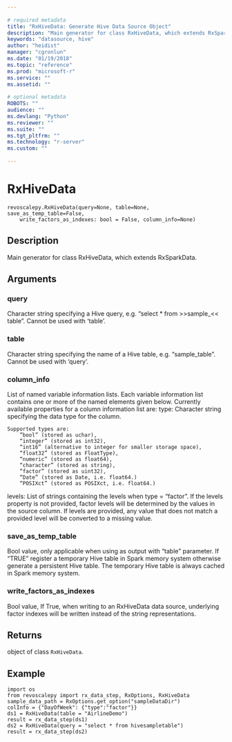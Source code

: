 ```yaml
--- 
 
# required metadata 
title: "RxHiveData: Generate Hive Data Source Object" 
description: "Main generator for class RxHiveData, which extends RxSparkData." 
keywords: "datasource, hive" 
author: "heidist" 
manager: "cgronlun" 
ms.date: "01/19/2018" 
ms.topic: "reference" 
ms.prod: "microsoft-r" 
ms.service: "" 
ms.assetid: "" 
 
# optional metadata 
ROBOTS: "" 
audience: "" 
ms.devlang: "Python" 
ms.reviewer: "" 
ms.suite: "" 
ms.tgt_pltfrm: "" 
ms.technology: "r-server" 
ms.custom: "" 
 
---
```


# RxHiveData


 



```
revoscalepy.RxHiveData(query=None, table=None, save_as_temp_table=False,
    write_factors_as_indexes: bool = False, column_info=None)
```





## Description

Main generator for class RxHiveData, which extends RxSparkData.


## Arguments


### query

Character string specifying a Hive query, e.g. “select * from >>sample_<<
table”. Cannot be used with ‘table’.


### table

Character string specifying the name of a Hive table, e.g. “sample_table”.
Cannot be used with ‘query’.


### column_info

List of named variable information lists. Each variable
information list contains one or more of the named elements given below.
Currently available properties for a column information list are:
type: Character string specifying the data type for the column.

    Supported types are:
        ”bool” (stored as uchar),
        “integer” (stored as int32),
        “int16” (alternative to integer for smaller storage space),
        “float32” (stored as FloatType),
        “numeric” (stored as float64),
        “character” (stored as string),
        “factor” (stored as uint32),
        “Date” (stored as Date, i.e. float64.)
        “POSIXct” (stored as POSIXct, i.e. float64.)

levels: List of strings containing the levels when type = “factor”. If
    the levels property is not provided, factor levels will be determined
    by the values in the source column. If levels are provided, any value
    that does not match a provided level will be converted to a missing
    value.


### save_as_temp_table

Bool value, only applicable when using as output with “table” parameter.
If “TRUE” register a temporary Hive table in Spark memory system otherwise generate a
persistent Hive table. The temporary Hive table is always cached in Spark memory system.


### write_factors_as_indexes

Bool value, If True, when writing to an
RxHiveData data source, underlying factor indexes will be written instead
of the string representations.


## Returns

object of class `RxHiveData`.


## Example



```
import os
from revoscalepy import rx_data_step, RxOptions, RxHiveData
sample_data_path = RxOptions.get_option("sampleDataDir")
colInfo = {"DayOfWeek": {"type":"factor"}}
ds1 = RxHiveData(table = "AirlineDemo")
result = rx_data_step(ds1)
ds2 = RxHiveData(query = "select * from hivesampletable")
result = rx_data_step(ds2)
```

